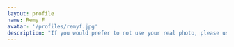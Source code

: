 ```yaml
---
layout: profile
name: Remy F
avatar: '/profiles/remyf.jpg'
description: "If you would prefer to not use your real photo, please use some unique photo so we can easily distinguish you from the other students."
---
```



